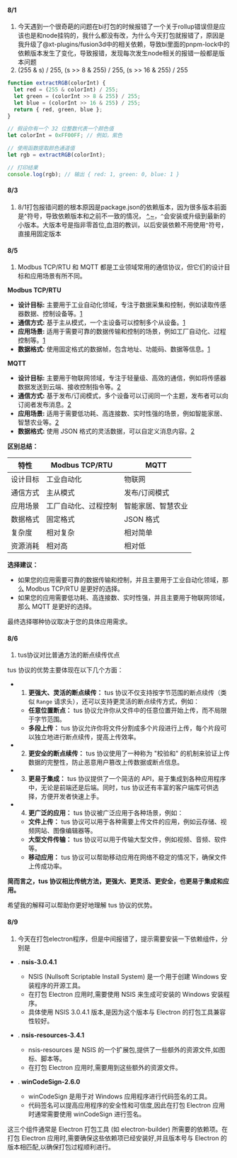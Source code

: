 #### 8/1
1. 今天遇到一个很奇葩的问题在bi打包的时候报错了一个关于rollup错误但是应该也是和node挂钩的，我什么都没有改，为什么今天打包就报错了，原因是我升级了@xt-plugins/fusion3d中的相关依赖，导致bi里面的pnpm-lock中的依赖版本发生了变化，导致报错，发现每次发生node相关的报错一般都是版本问题
2. (255 & s) / 255, (s >> 8 & 255) / 255, (s >> 16 & 255) / 255
```ts
function extractRGB(colorInt) {
  let red = (255 & colorInt) / 255;
  let green = (colorInt >> 8 & 255) / 255;
  let blue = (colorInt >> 16 & 255) / 255;
  return { red, green, blue };
}

// 假设你有一个 32 位整数代表一个颜色值
let colorInt = 0xFF00FF; // 例如，紫色

// 使用函数提取颜色通道值
let rgb = extractRGB(colorInt);

// 打印结果
console.log(rgb); // 输出 { red: 1, green: 0, blue: 1 } 
```

#### 8/3
1. 8/1打包报错问题的根本原因是package.json的依赖版本，因为很多版本前面是^符号，导致依赖版本和之前不一致的情况，
[^,~](https://zhuanlan.zhihu.com/p/696216350)，`^`会安装或升级到最新的小版本。大版本号是指非零首位,血泪的教训，以后安装依赖不用使用`^`符号，直接用固定版本

#### 8/5
1. Modbus TCP/RTU 和 MQTT 都是工业领域常用的通信协议，但它们的设计目标和应用场景有所不同。

**Modbus TCP/RTU**

* **设计目标:** 主要用于工业自动化领域，专注于数据采集和控制，例如读取传感器数据、控制设备等。[1](https://www.inhand.com/en/support/blogs/modbus-rtu-vs-modbus-tcp-ip/)
* **通信方式:** 基于主从模式，一个主设备可以控制多个从设备。[1](https://www.inhand.com/en/support/blogs/modbus-rtu-vs-modbus-tcp-ip/)
* **应用场景:** 适用于需要可靠的数据传输和控制的场景，例如工厂自动化、过程控制等。[1](https://www.inhand.com/en/support/blogs/modbus-rtu-vs-modbus-tcp-ip/)
* **数据格式:** 使用固定格式的数据帧，包含地址、功能码、数据等信息。[1](https://www.inhand.com/en/support/blogs/modbus-rtu-vs-modbus-tcp-ip/)

**MQTT**

* **设计目标:** 主要用于物联网领域，专注于轻量级、高效的通信，例如将传感器数据发送到云端、接收控制指令等。[2](https://www.emqx.com/en/blog/mqtt-vs-websocket)
* **通信方式:** 基于发布/订阅模式，多个设备可以订阅同一个主题，发布者可以向订阅者发布消息。[2](https://www.emqx.com/en/blog/mqtt-vs-websocket)
* **应用场景:** 适用于需要低功耗、高连接数、实时性强的场景，例如智能家居、智慧农业等。[2](https://www.emqx.com/en/blog/mqtt-vs-websocket)
* **数据格式:** 使用 JSON 格式的灵活数据，可以自定义消息内容。[2](https://www.emqx.com/en/blog/mqtt-vs-websocket)

**区别总结：**

| 特性 | Modbus TCP/RTU | MQTT |
|---|---|---|
| 设计目标 | 工业自动化 | 物联网 |
| 通信方式 | 主从模式 | 发布/订阅模式 |
| 应用场景 | 工厂自动化、过程控制 | 智能家居、智慧农业 |
| 数据格式 | 固定格式 | JSON 格式 |
| 复杂度 | 相对复杂 | 相对简单 |
| 资源消耗 | 相对高 | 相对低 |

**选择建议：**

* 如果您的应用需要可靠的数据传输和控制，并且主要用于工业自动化领域，那么 Modbus TCP/RTU 是更好的选择。
* 如果您的应用需要低功耗、高连接数、实时性强，并且主要用于物联网领域，那么 MQTT 是更好的选择。

最终选择哪种协议取决于您的具体应用需求。


#### 8/6
1. tus协议对比普通方法的断点续传优点

tus 协议的优势主要体现在以下几个方面：

- 1. **更强大、灵活的断点续传：**  tus 协议不仅支持按字节范围的断点续传（类似 `Range` 请求头），还可以支持更灵活的断点续传方式，例如：

   * **任意位置断点：**  tus 协议允许你从文件中的任意位置开始上传，而不局限于字节范围。
   * **多段上传：**  tus 协议允许你将文件分割成多个片段进行上传，每个片段可以独立地进行断点续传，提高上传效率。

- 2. **更安全的断点续传：**  tus 协议使用了一种称为 "校验和" 的机制来验证上传数据的完整性，防止恶意用户篡改上传数据或断点信息。

- 3. **更易于集成：** tus 协议提供了一个简洁的 API，易于集成到各种应用程序中，无论是前端还是后端。同时，tus 协议还有丰富的客户端库可供选择，方便开发者快速上手。

- 4. **更广泛的应用：** tus 协议被广泛应用于各种场景，例如：

   * **文件上传：**  tus 协议可以用于各种需要上传文件的应用，例如云存储、视频网站、图像编辑器等。
   * **大型文件传输：**  tus 协议可以用于传输大型文件，例如视频、音频、软件等。
   * **移动应用：**  tus 协议可以帮助移动应用在网络不稳定的情况下，确保文件上传成功率。

**简而言之，tus 协议相比传统方法，更强大、更灵活、更安全，也更易于集成和应用。**

希望我的解释可以帮助你更好地理解 tus 协议的优势。


#### 8/9
1. 今天在打包electron程序，但是中间报错了，提示需要安装一下依赖组件，分别是

* . **nsis-3.0.4.1**
   - NSIS (Nullsoft Scriptable Install System) 是一个用于创建 Windows 安装程序的开源工具。
   - 在打包 Electron 应用时,需要使用 NSIS 来生成可安装的 Windows 安装程序。
   - 具体使用 NSIS 3.0.4.1 版本,是因为这个版本与 Electron 的打包工具兼容性较好。

* . **nsis-resources-3.4.1**
   - nsis-resources 是 NSIS 的一个扩展包,提供了一些额外的资源文件,如图标、脚本等。
   - 在打包 Electron 应用时,需要用到这些额外的资源文件。

* . **winCodeSign-2.6.0**
   - winCodeSign 是用于对 Windows 应用程序进行代码签名的工具。
   - 代码签名可以提高应用程序的安全性和可信度,因此在打包 Electron 应用时通常需要使用 winCodeSign 进行签名。

这三个组件通常是 Electron 打包工具 (如 electron-builder) 所需要的依赖项。在打包 Electron 应用时,需要确保这些依赖项已经安装好,并且版本号与 Electron 的版本相匹配,以确保打包过程顺利进行。
